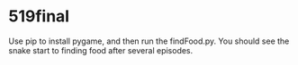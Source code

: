 # 519final

Use pip to install pygame, and then run the findFood.py. You should see the snake start to finding food after several episodes. 
